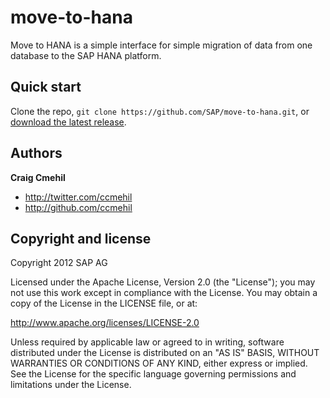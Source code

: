 move-to-hana
============

Move to HANA is a simple interface for simple migration of data from one database to the SAP HANA platform.


Quick start
-----------

Clone the repo, `git clone https://github.com/SAP/move-to-hana.git`, or [download the latest release](https://github.com/SAP/move-to-hana/master).


Authors
-------

**Craig Cmehil**

+ http://twitter.com/ccmehil
+ http://github.com/ccmehil


Copyright and license
---------------------

Copyright 2012 SAP AG

Licensed under the Apache License, Version 2.0 (the "License");
you may not use this work except in compliance with the License.
You may obtain a copy of the License in the LICENSE file, or at:

   http://www.apache.org/licenses/LICENSE-2.0

Unless required by applicable law or agreed to in writing, software
distributed under the License is distributed on an "AS IS" BASIS,
WITHOUT WARRANTIES OR CONDITIONS OF ANY KIND, either express or implied.
See the License for the specific language governing permissions and
limitations under the License.
